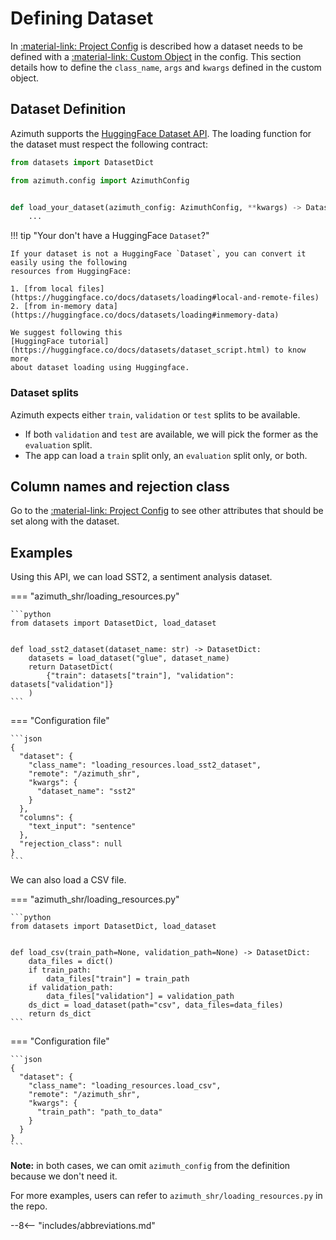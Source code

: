 # Defining Dataset

In [:material-link: Project Config](../configuration/project.md) is described how a dataset needs to
be defined with a [:material-link: Custom Object](index.md) in the config. This section details how
to define the `class_name`, `args` and `kwargs` defined in the custom object.

## Dataset Definition

Azimuth supports the [HuggingFace Dataset API](https://huggingface.co/docs/datasets/access). The
loading function for the dataset must respect the following contract:

```python
from datasets import DatasetDict

from azimuth.config import AzimuthConfig


def load_your_dataset(azimuth_config: AzimuthConfig, **kwargs) -> DatasetDict:
    ...
```

!!! tip "Your don't have a HuggingFace `Dataset`?"

    If your dataset is not a HuggingFace `Dataset`, you can convert it easily using the following
    resources from HuggingFace:

    1. [from local files](https://huggingface.co/docs/datasets/loading#local-and-remote-files)
    2. [from in-memory data](https://huggingface.co/docs/datasets/loading#inmemory-data)

    We suggest following this
    [HuggingFace tutorial](https://huggingface.co/docs/datasets/dataset_script.html) to know more
    about dataset loading using Huggingface.

### Dataset splits

Azimuth expects either `train`, `validation` or `test` splits to be available.

* If both `validation` and `test` are available, we will pick the former as the `evaluation` split.
* The app can load a `train` split only, an `evaluation` split only, or both.

## Column names and rejection class

Go to the [:material-link: Project Config](../configuration/project.md) to see other attributes that
should be set along with the dataset.

## Examples

Using this API, we can load SST2, a sentiment analysis dataset.

=== "azimuth_shr/loading_resources.py"

    ```python
    from datasets import DatasetDict, load_dataset


    def load_sst2_dataset(dataset_name: str) -> DatasetDict:
        datasets = load_dataset("glue", dataset_name)
        return DatasetDict(
            {"train": datasets["train"], "validation": datasets["validation"]}
        )
    ```
=== "Configuration file"

    ```json
    {
      "dataset": {
        "class_name": "loading_resources.load_sst2_dataset",
        "remote": "/azimuth_shr",
        "kwargs": {
          "dataset_name": "sst2"
        }
      },
      "columns": {
        "text_input": "sentence"
      },
      "rejection_class": null
    }
    ```

We can also load a CSV file.

=== "azimuth_shr/loading_resources.py"

    ```python
    from datasets import DatasetDict, load_dataset


    def load_csv(train_path=None, validation_path=None) -> DatasetDict:
        data_files = dict()
        if train_path:
            data_files["train"] = train_path
        if validation_path:
            data_files["validation"] = validation_path
        ds_dict = load_dataset(path="csv", data_files=data_files)
        return ds_dict
    ```
=== "Configuration file"

    ```json
    {
      "dataset": {
        "class_name": "loading_resources.load_csv",
        "remote": "/azimuth_shr",
        "kwargs": {
          "train_path": "path_to_data"
        }
      }
    }
    ```

**Note:** in both cases, we can omit `azimuth_config` from the definition because we don't need it.

For more examples, users can refer to `azimuth_shr/loading_resources.py` in the repo.

--8<-- "includes/abbreviations.md"
